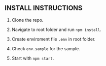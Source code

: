 INSTALL INSTRUCTIONS
--------------------

1) Clone the repo.

2) Navigate to root folder and run `npm install`.

3) Create  enviroment file `.env` in root folder.

4) Check `env.sample` for the sample.

5) Start with `npm start`.